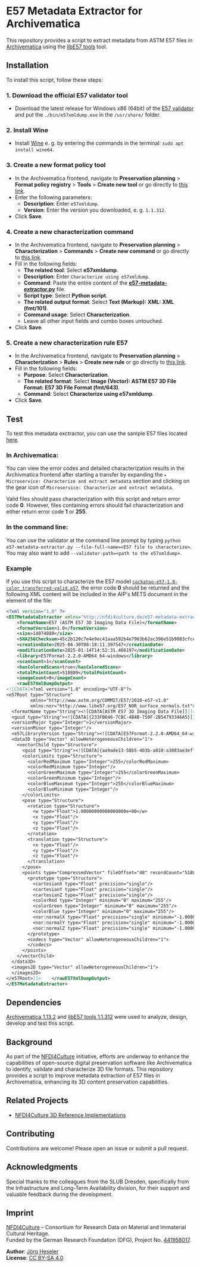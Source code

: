 # E57 Metadata Extractor for Archivematica

This repository provides a script to extract metadata from ASTM E57 files in [Archivematica](https://www.archivematica.org/) using the [libE57 tools](http://www.libe57.org/download.html) tool.

## Installation

To install this script, follow these steps:

### 1. Download the official E57 validator tool

- Download the latest release for Windows x86 (64bit) of the [E57 validator](http://www.libe57.org/download.html) and put the `./bin/e57xmldump.exe` in the `/usr/share/` folder.

### 2. Install Wine

- Install [Wine](https://www.winehq.org/) e. g. by entering the commands in the terminal: `sudo apt install wine64`.

### 3. Create a new format policy tool

- In the Archivematica frontend, navigate to **Preservation planning** > **Format policy registry** > **Tools** > **Create new tool** or go directly to [this link](http://10.10.10.20/fpr/fptool/create/).
- Enter the following parameters:
  - **Description**: Enter `e57xmldump`.
  - **Version**: Enter the version you downloaded, e. g. `1.1.312`.
- Click **Save**.

### 4. Create a new characterization command

- In the Archivematica frontend, navigate to **Preservation planning** > **Characterization** > **Commands** > **Create new command** or go directly to [this link](http://10.10.10.20/fpr/fpcommand/create/).
- Fill in the following fields:
  - **The related tool**: Select **e57xmldump**.
  - **Description**: Enter `Characterize using e57xmldump`.
  - **Command**: Paste the entire content of the [**e57-metadata-extractor.py**](./src/e57-metadata-extractor.py) file.
  - **Script type**: Select **Python script**.
  - **The related output format**: Select **Text (Markup): XML: XML (fmt/101)**.
  - **Command usage**: Select **Characterization**.
  - Leave all other input fields and combo boxes untouched.
- Click **Save**.

### 5. Create a new characterization rule E57

- In the Archivematica frontend, navigate to **Preservation planning** > **Characterization** > **Rules** > **Create new rule** or go directly to [this link](http://10.10.10.20/fpr/fprule/create/).
- Fill in the following fields:
  - **Purpose**: Select **Characterization**.
  - **The related format**: Select **Image (Vector): ASTM E57 3D File Format: E57 3D File Format (fmt/643)**.
  - **Command**: Select **Characterize using e57xmldump**.
- Click **Save**.

## Test

To test this metadata exctractor, you can use the sample E57 files located [here](https://github.com/JoergHeseler/point-cloud-samples-for-preservation-testing/tree/main/e57).

### In Archivematica:

You can view the error codes and detailed characterization results in the Archivmatica frontend after starting a transfer by expanding the `▸ Microservice: Characterize and extract metadata` section and clicking on the gear icon of `Microservice: Characterize and extract metadata`.

Valid files should pass characterization with this script and return error code **0**. However, files containing errors should fail characterization and either return error code **1** or **255**.

### In the command line:

You can use the validator at the command line prompt by typing `python e57-metadata-extractor.py --file-full-name=<E57 file to characterize>`. You may also want to add `--validator-path=<path to the e57xmldump>`.

### Example

If you use this script to characterize the E57 model [`cockatoo-e57-1.0-color_transferred-valid.e57`](https://github.com/JoergHeseler/point-cloud-samples-for-preservation-testing/blob/main/e57/cockatoo-e57-1.0-color_transferred-valid), the error code **0** should be returned and the following XML content will be included in the AIP's METS document in the <objectCharacteristicsExtension> element of the file:

```xml
<?xml version="1.0" ?>
<E57MetadataExtractor xmlns="http://nfdi4culture.de/e57-metadata-extractor1" xmlns:xsi="http://www.w3.org/2001/XMLSchema-instance" xsi:schemaLocation="http://nfdi4culture.de/e57-metadata-extractor1 https://raw.githubusercontent.com/JoergHeseler/e57-metadata-extractor-for-archivematica/refs/heads/main/src/e57-metadata-extractor.xsd">
    <formatName>E57 (ASTM E57 3D Imaging Data File)</formatName>
    <formatVersion>1.0</formatVersion>
    <size>14074880</size>
    <SHA256Checksum>45c2b120c7e4e9ec41aaa592b4e7963b62ac396e51b9083cfce3e36413145e58</SHA256Checksum>
    <creationDate>2025-04-30T08:18:11.397547</creationDate>
    <modificationDate>2025-01-14T14:52:31.466197</modificationDate>
    <library>E57Format-2.2.0-AMD64_64-windows</library>
    <scanCount>1</scanCount>
    <hasColoredScans>true</hasColoredScans>
    <totalPointCount>518889</totalPointCount>
    <imageCount>0</imageCount>
    <rawE57XmlDumpOutput>
<![CDATA[<?xml version="1.0" encoding="UTF-8"?>
<e57Root type="Structure"
         xmlns="http://www.astm.org/COMMIT/E57/2010-e57-v1.0"
         xmlns:nor="http://www.libe57.org/E57_NOR_surface_normals.txt">
  <formatName type="String"><![CDATA[ASTM E57 3D Imaging Data File]]]]><![CDATA[></formatName>
  <guid type="String"><![CDATA[{233FB646-7CBC-4B4B-750F-2B54793346A5}]]]]><![CDATA[></guid>
  <versionMajor type="Integer">1</versionMajor>
  <versionMinor type="Integer"/>
  <e57LibraryVersion type="String"><![CDATA[E57Format-2.2.0-AMD64_64-windows]]]]><![CDATA[></e57LibraryVersion>
  <data3D type="Vector" allowHeterogeneousChildren="1">
    <vectorChild type="Structure">
      <guid type="String"><![CDATA[{aa9ade13-58b5-403b-a810-a3883ae3effb}]]]]><![CDATA[></guid>
      <colorLimits type="Structure">
        <colorRedMaximum type="Integer">255</colorRedMaximum>
        <colorRedMinimum type="Integer"/>
        <colorGreenMaximum type="Integer">255</colorGreenMaximum>
        <colorGreenMinimum type="Integer"/>
        <colorBlueMaximum type="Integer">255</colorBlueMaximum>
        <colorBlueMinimum type="Integer"/>
      </colorLimits>
      <pose type="Structure">
        <rotation type="Structure">
          <w type="Float">1.00000000000000000e+00</w>
          <x type="Float"/>
          <y type="Float"/>
          <z type="Float"/>
        </rotation>
        <translation type="Structure">
          <x type="Float"/>
          <y type="Float"/>
          <z type="Float"/>
        </translation>
      </pose>
      <points type="CompressedVector" fileOffset="48" recordCount="518889">
        <prototype type="Structure">
          <cartesianX type="Float" precision="single"/>
          <cartesianY type="Float" precision="single"/>
          <cartesianZ type="Float" precision="single"/>
          <colorRed type="Integer" minimum="0" maximum="255"/>
          <colorGreen type="Integer" minimum="0" maximum="255"/>
          <colorBlue type="Integer" minimum="0" maximum="255"/>
          <nor:normalX type="Float" precision="single" minimum="-1.0000000e+00" maximum="1.0000000e+00"/>
          <nor:normalY type="Float" precision="single" minimum="-1.0000000e+00" maximum="1.0000000e+00"/>
          <nor:normalZ type="Float" precision="single" minimum="-1.0000000e+00" maximum="1.0000000e+00"/>
        </prototype>
        <codecs type="Vector" allowHeterogeneousChildren="1">
        </codecs>
      </points>
    </vectorChild>
  </data3D>
  <images2D type="Vector" allowHeterogeneousChildren="1">
  </images2D>
</e57Root>]]>    </rawE57XmlDumpOutput>
</E57MetadataExtractor>
```

## Dependencies

[Archivematica 1.13.2](https://github.com/artefactual/archivematica/releases/tag/v1.13.2) and [libE57 tools 1.1.312](http://www.libe57.org/download.html) were used to analyze, design, develop and test this script.

## Background

As part of the [NFDI4Culture](https://nfdi4culture.de/) initiative, efforts are underway to enhance the capabilities of open-source digital preservation software like Archivematica to identify, validate and characterize 3D file formats. This repository provides a script to improve metadata extraction of E57 files in Archivematica, enhancing its 3D content preservation capabilities.

## Related Projects

- [NFDI4Culture 3D Reference Implementations](https://github.com/JoergHeseler/nfdi4culture-3d-reference-implementations)

## Contributing

Contributions are welcome! Please open an issue or submit a pull request.

## Acknowledgments

Special thanks to the colleagues from the SLUB Dresden, specifically from the Infrastructure and Long-Term Availability division, for their support and valuable feedback during the development.

## Imprint

[NFDI4Culture](https://nfdi4culture.de/) – Consortium for Research Data on Material and Immaterial Cultural Heritage.  
Funded by the German Research Foundation (DFG), Project No. [441958017](https://gepris.dfg.de/gepris/projekt/441958017).

**Author**: [Jörg Heseler](https://orcid.org/0000-0002-1497-627X)  
**License**: [CC BY-SA 4.0](https://creativecommons.org/licenses/by-sa/4.0/)
